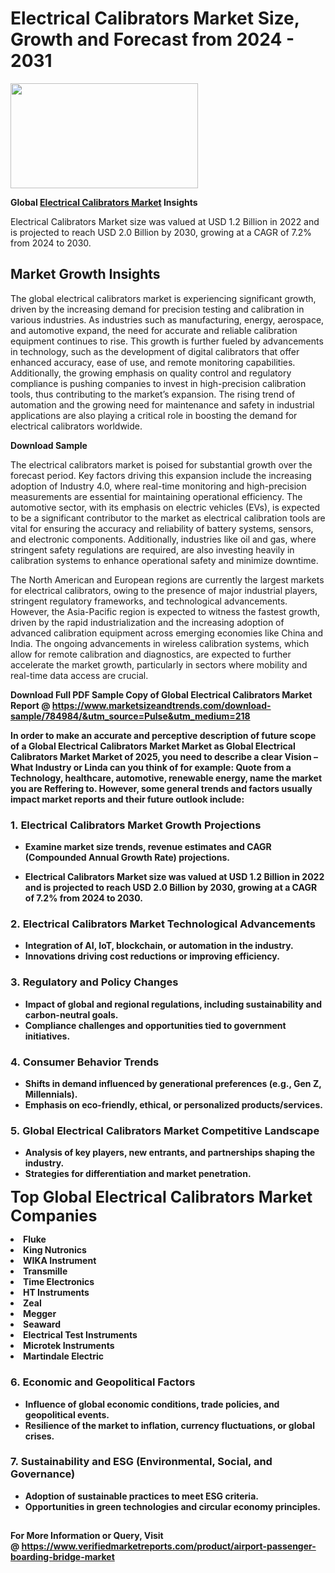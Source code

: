 <H1>Electrical Calibrators Market Size, Growth and Forecast from 2024 - 2031</H1><img class="aligncenter size-medium wp-image-584254" src="https://thirdeyenews.in/wp-content/uploads/2024/09/Global-Market-Research-300x168.jpeg" alt="" width="300" height="168" /><p><strong>Global&nbsp;<a href="https://www.marketsizeandtrends.com/download-sample/784984/&amp;utm_source=Pulse&amp;utm_medium=218">Electrical Calibrators Market</a> Insights</strong></p><p>Electrical Calibrators Market size was valued at USD 1.2 Billion in 2022 and is projected to reach USD 2.0 Billion by 2030, growing at a CAGR of 7.2% from 2024 to 2030.</p><p><h2>Market Growth Insights</h2> <p>The global electrical calibrators market is experiencing significant growth, driven by the increasing demand for precision testing and calibration in various industries. As industries such as manufacturing, energy, aerospace, and automotive expand, the need for accurate and reliable calibration equipment continues to rise. This growth is further fueled by advancements in technology, such as the development of digital calibrators that offer enhanced accuracy, ease of use, and remote monitoring capabilities. Additionally, the growing emphasis on quality control and regulatory compliance is pushing companies to invest in high-precision calibration tools, thus contributing to the market’s expansion. The rising trend of automation and the growing need for maintenance and safety in industrial applications are also playing a critical role in boosting the demand for electrical calibrators worldwide.</p> <p><strong>Download Sample</strong></p> <p>The electrical calibrators market is poised for substantial growth over the forecast period. Key factors driving this expansion include the increasing adoption of Industry 4.0, where real-time monitoring and high-precision measurements are essential for maintaining operational efficiency. The automotive sector, with its emphasis on electric vehicles (EVs), is expected to be a significant contributor to the market as electrical calibration tools are vital for ensuring the accuracy and reliability of battery systems, sensors, and electronic components. Additionally, industries like oil and gas, where stringent safety regulations are required, are also investing heavily in calibration systems to enhance operational safety and minimize downtime.</p> <p>The North American and European regions are currently the largest markets for electrical calibrators, owing to the presence of major industrial players, stringent regulatory frameworks, and technological advancements. However, the Asia-Pacific region is expected to witness the fastest growth, driven by the rapid industrialization and the increasing adoption of advanced calibration equipment across emerging economies like China and India. The ongoing advancements in wireless calibration systems, which allow for remote calibration and diagnostics, are expected to further accelerate the market growth, particularly in sectors where mobility and real-time data access are crucial.</p> <p><strong></p><p><span class=""><strong>Download Full PDF Sample Copy of Global Electrical Calibrators Market Report</strong> @ <a href="https://www.marketsizeandtrends.com/download-sample/784984/&amp;utm_source=Pulse&amp;utm_medium=218" target="_blank">https://www.marketsizeandtrends.com/download-sample/784984/&amp;utm_source=Pulse&amp;utm_medium=218</a></span></p><p>In order to make an accurate and perceptive description of future scope of a Global&nbsp;Electrical Calibrators Market Market as Global&nbsp;Electrical Calibrators Market Market of 2025, you need to describe a clear Vision &ndash; What Industry or Linda can you think of for example: Quote from a Technology, healthcare, automotive, renewable energy, name the market you are Reffering to. However, some general trends and factors usually impact market reports and their future outlook include:</p><h3>1.&nbsp;<strong>Electrical Calibrators Market Growth Projections</strong></h3><ul><li>Examine market size trends, revenue estimates and CAGR (Compounded Annual Growth Rate) projections.</li><li><p>Electrical Calibrators Market size was valued at USD 1.2 Billion in 2022 and is projected to reach USD 2.0 Billion by 2030, growing at a CAGR of 7.2% from 2024 to 2030.</p></li></ul><h3>2.&nbsp;<strong>Electrical Calibrators Market Technological Advancements</strong></h3><ul><li>Integration of AI, IoT, blockchain, or automation in the industry.</li><li>Innovations driving cost reductions or improving efficiency.</li></ul><h3>3.&nbsp;<strong>Regulatory and Policy Changes</strong></h3><ul><li>Impact of global and regional regulations, including sustainability and carbon-neutral goals.</li><li>Compliance challenges and opportunities tied to government initiatives.</li></ul><h3>4.&nbsp;<strong>Consumer Behavior Trends</strong></h3><ul><li>Shifts in demand influenced by generational preferences (e.g., Gen Z, Millennials).</li><li>Emphasis on eco-friendly, ethical, or personalized products/services.</li></ul><h3>5.&nbsp;<strong>Global Electrical Calibrators Market Competitive Landscape</strong></h3><ul><li>Analysis of key players, new entrants, and partnerships shaping the industry.</li><li>Strategies for differentiation and market penetration.</li></ul><p data-pm-slice="1 1 []"><span style="color: inherit; font-family: inherit; font-size: 25px;">Top Global Electrical Calibrators Market Companies</span></p><div class="" data-test-id=""><p><li>Fluke</li><li> King Nutronics</li><li> WIKA Instrument</li><li> Transmille</li><li> Time Electronics</li><li> HT Instruments</li><li> Zeal</li><li> Megger</li><li> Seaward</li><li> Electrical Test Instruments</li><li> Microtek Instruments</li><li> Martindale Electric</li></p></div><h3>6.&nbsp;<strong>Economic and Geopolitical Factors</strong></h3><ul><li>Influence of global economic conditions, trade policies, and geopolitical events.</li><li>Resilience of the market to inflation, currency fluctuations, or global crises.</li></ul><h3>7.&nbsp;<strong>Sustainability and ESG (Environmental, Social, and Governance)</strong></h3><ul><li>Adoption of sustainable practices to meet ESG criteria.</li><li>Opportunities in green technologies and circular economy principles.</li></ul><h2><strong style="font-size: 14px;">For More Information or Query, Visit @&nbsp;</strong><a style="background-color: #ffffff; font-size: 14px;" href="https://www.marketsizeandtrends.com/report/electrical-calibrators-market/" target="_blank">https://www.verifiedmarketreports.com/product/airport-passenger-boarding-bridge-market</a></h2>
